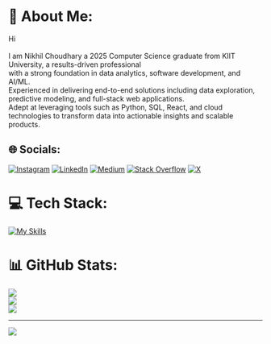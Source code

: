 # 💫 About Me:
Hi<br><br>I am Nikhil Choudhary a 2025 Computer Science graduate from KIIT University, a results-driven professional <br>with a strong foundation in data analytics, software development, and AI/ML. <br>Experienced in delivering end-to-end solutions including data exploration, predictive modeling, and full-stack web applications. <br>Adept at leveraging tools such as Python, SQL, React, and cloud technologies to transform data into actionable insights and scalable products.


## 🌐 Socials:
[![Instagram](https://img.shields.io/badge/Instagram-%23E4405F.svg?logo=Instagram&logoColor=white)](https://instagram.com/nikhilchoudhary_06) [![LinkedIn](https://img.shields.io/badge/LinkedIn-%230077B5.svg?logo=linkedin&logoColor=white)](https://linkedin.com/in/nikhil-choudhary-0653) [![Medium](https://img.shields.io/badge/Medium-12100E?logo=medium&logoColor=white)](https://medium.com/@-nikhil-) [![Stack Overflow](https://img.shields.io/badge/-Stackoverflow-FE7A16?logo=stack-overflow&logoColor=white)](https://stackoverflow.com/users/coderman) [![X](https://img.shields.io/badge/X-black.svg?logo=X&logoColor=white)](https://x.com/Nikhil0653) 

# 💻 Tech Stack:
[![My Skills](https://skillicons.dev/icons?i=java,spring,c,cpp,aws,gcp,react&perline=3)](https://skillicons.dev)
# 📊 GitHub Stats:
![](https://github-readme-stats.vercel.app/api?username=NIKHIL0653&theme=nightowl&hide_border=false&include_all_commits=true&count_private=true)<br/>
![](https://nirzak-streak-stats.vercel.app/?user=NIKHIL0653&theme=nightowl&hide_border=false)<br/>
![](https://github-readme-stats.vercel.app/api/top-langs/?username=NIKHIL0653&theme=nightowl&hide_border=false&include_all_commits=true&count_private=true&layout=compact)

---
[![](https://visitcount.itsvg.in/api?id=NIKHIL0653&icon=2&color=0)](https://visitcount.itsvg.in)

<!-- Proudly created with GPRM ( https://gprm.itsvg.in ) -->
